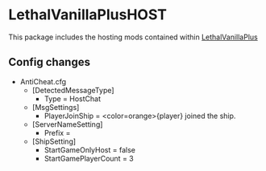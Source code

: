 # LethalVanillaPlusHOST
This package includes the hosting mods contained within [LethalVanillaPlus](https://thunderstore.io/c/lethal-company/p/Georg9741/LethalVanillaPlus/)

## Config changes
- AntiCheat.cfg
  - [DetectedMessageType]
    - Type = HostChat
  - [MsgSettings]
    - PlayerJoinShip = <color=orange>{player}</color> joined the ship.
  - [ServerNameSetting]
    - Prefix = 
  - [ShipSetting]
    - StartGameOnlyHost = false
    - StartGamePlayerCount = 3
